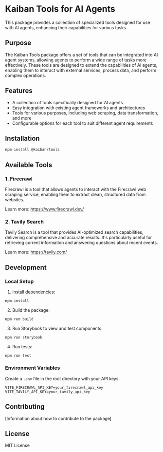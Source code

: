 # Kaiban Tools for AI Agents

This package provides a collection of specialized tools designed for use with AI agents, enhancing their capabilities for various tasks.

## Purpose

The Kaiban Tools package offers a set of tools that can be integrated into AI agent systems, allowing agents to perform a wide range of tasks more effectively. These tools are designed to extend the capabilities of AI agents, enabling them to interact with external services, process data, and perform complex operations.

## Features

- A collection of tools specifically designed for AI agents
- Easy integration with existing agent frameworks and architectures
- Tools for various purposes, including web scraping, data transformation, and more
- Configurable options for each tool to suit different agent requirements

## Installation

```bash
npm install @kaiban/tools
```

## Available Tools

### 1. Firecrawl
Firecrawl is a tool that allows agents to interact with the Firecrawl web scraping service, enabling them to extract clean, structured data from websites.

Learn more: https://www.firecrawl.dev/

### 2. Tavily Search
Tavily Search is a tool that provides AI-optimized search capabilities, delivering comprehensive and accurate results. It's particularly useful for retrieving current information and answering questions about recent events.

Learn more: https://tavily.com/

## Development

### Local Setup

1. Install dependencies:
```bash
npm install
```

2. Build the package:
```bash
npm run build
```

3. Run Storybook to view and test components:
```bash
npm run storybook
```

4. Run tests:
```bash
npm run test
```

### Environment Variables

Create a `.env` file in the root directory with your API keys:
```env
VITE_FIRECRAWL_API_KEY=your_firecrawl_api_key
VITE_TAVILY_API_KEY=your_tavily_api_key
```

## Contributing

[Information about how to contribute to the package]

## License

MIT License